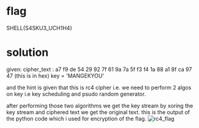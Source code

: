 # flag
SHELL{S4SKU3_UCH1H4}

# solution
given:
cipher_text :
a7 f9 de 54 29 92 7f 61 9a 7a 5f f3 f4 1a 88 a1 8f ca 97 47
(this is in hex)
key = 'MANGEKYOU'

and the hint is given that this is rc4 cipher i.e.
we need to perform 2 algos on key i.e 
key scheduling and psudo random generator.

after performing those two algorithms we get the key stream 
by xoring the key stream and ciphered text we get the original text.
this is the output of the python code which i used for encryption of the flag.
![rc4_flag](https://user-images.githubusercontent.com/70768880/119309775-615f2200-bc8c-11eb-898b-2a68c54a0f6f.png)


